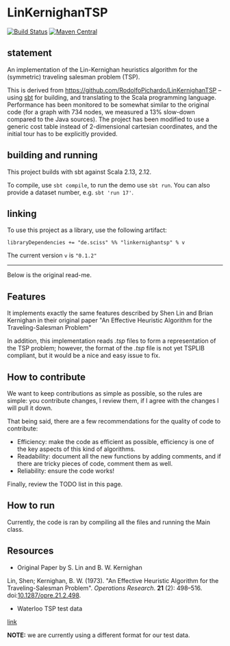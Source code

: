 # LinKernighanTSP

[![Build Status](https://travis-ci.org/Sciss/LinKernighanTSP.svg?branch=main)](https://travis-ci.org/Sciss/LinKernighanTSP)
[![Maven Central](https://maven-badges.herokuapp.com/maven-central/de.sciss/linkernighantsp_2.12/badge.svg)](https://maven-badges.herokuapp.com/maven-central/de.sciss/linkernighantsp_2.12)

## statement

An implementation of the Lin-Kernighan heuristics algorithm for the (symmetric)
traveling salesman problem (TSP).

This is derived from https://github.com/RodolfoPichardo/LinKernighanTSP – using
[sbt](http://www.scala-sbt.org/) for building, 
and translating to the Scala programming language. Performance has been monitored to be somewhat similar
to the original code (for a graph with 734 nodes, we measured a 13% slow-down compared to the Java sources).
The project has been modified to use a generic cost table instead of 2-dimensional cartesian coordinates,
and the initial tour has to be explicitly provided.

## building and running

This project builds with sbt against Scala 2.13, 2.12.

To compile, use `sbt compile`, to run the demo use `sbt run`. You can also provide a dataset number, e.g.
`sbt 'run 17'`.

## linking

To use this project as a library, use the following artifact:

    libraryDependencies += "de.sciss" %% "linkernighantsp" % v

The current version `v` is `"0.1.2"`

----

Below is the original read-me.

## Features

It implements exactly the same features described by Shen Lin and Brian Kernighan in their original paper
"An Effective Heuristic Algorithm for the Traveling-Salesman Problem"

In addition, this implementation reads *.tsp* files to form a representation of the TSP problem; however, the format
of the *.tsp* file is not yet TSPLIB compliant, but it would be a nice and easy issue to fix.

## How to contribute

We want to keep contributions as simple as possible, so the rules are simple: you contribute changes, I review them, 
if I agree with the changes I will pull it down.

That being said, there are a few recommendations for the quality of code to contribute:

* Efficiency: make the code as efficient as possible, efficiency is one of the key aspects of this kind of algorithms.
* Readability: document all the new functions by adding comments, and if there are tricky pieces of code, comment them as well.
* Reliability: ensure the code works!

Finally, review the TODO list in this page.

## How to run

Currently, the code is ran by compiling all the files and running the Main class.

## Resources

- Original Paper by S. Lin and B. W. Kernighan

Lin, Shen; Kernighan, B. W. (1973). "An Effective Heuristic Algorithm for the Traveling-Salesman Problem". 
*Operations Research*. **21** (2): 498–516.
doi:[10.1287/opre.21.2.498](https://eng.ucmerced.edu/people/yzhang/papers/Heuristic/Lin_Kernighan).

- Waterloo TSP test data

[link](http://www.math.uwaterloo.ca/tsp/data/)

**NOTE:** we are currently using a different format for our test data.
